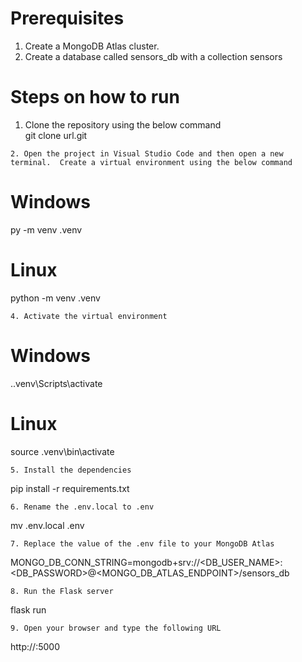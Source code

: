 
# Prerequisites  
1.  Create a MongoDB Atlas cluster.
2.  Create a database called sensors_db with a collection sensors  
  
# Steps on how to run  
1.  Clone the repository using the below command  
git clone url.git
```
2. Open the project in Visual Studio Code and then open a new terminal.  Create a virtual environment using the below command
```
# Windows
py -m venv .venv
# Linux
python -m venv .venv
```
4. Activate the virtual environment
```
# Windows
.\.venv\Scripts\activate
# Linux
source .venv\bin\activate
```
5. Install the dependencies
```
pip install -r requirements.txt
```  
6. Rename the .env.local to .env
```
mv .env.local .env
```  
7. Replace the value of the .env file to your MongoDB Atlas  
```
MONGO_DB_CONN_STRING=mongodb+srv://<DB_USER_NAME>:<DB_PASSWORD>@<MONGO_DB_ATLAS_ENDPOINT>/sensors_db
```
8. Run the Flask server
```
flask run
```
9. Open your browser and type the following URL
```
http://<IP>:5000
```
